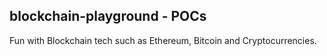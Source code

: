 ## blockchain-playground - POCs

Fun with Blockchain tech such as Ethereum, Bitcoin and Cryptocurrencies.

